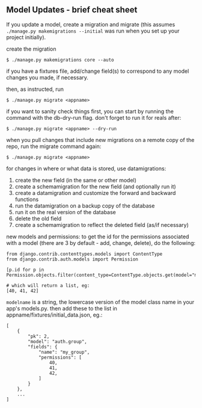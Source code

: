 ## Model Updates - brief cheat sheet

If you update a model, create a migration and migrate (this assumes
`./manage.py makemigrations --initial` was run when you set up your project
initially).

create the migration

`$ ./manage.py makemigrations core --auto`

if you have a fixtures file, add/change field(s) to correspond to any model
changes you made, if necessary.

then, as instructed, run

`$ ./manage.py migrate <appname>`

if you want to sanity check things first, you can start by running the command
with the db-dry-run flag. don't forget to run it for reals after:

`$ ./manage.py migrate <appname> --dry-run`

when you pull changes that include new migrations on a remote copy of the repo, run the migrate command again:

`$ ./manage.py migrate <appname>`

for changes in where or what data is stored, use datamigrations:

1. create the new field (in the same or other model)
2. create a schemamigration for the new field (and optionally run it)
3. create a datamigration and customize the forward and backward functions
4. run the datamigration on a backup copy of the database
5. run it on the real version of the database
6. delete the old field
7. create a schemamigration to reflect the deleted field (as/if necessary)

new models and permissions: to get the id for the permissions associated with a model (there are 3 by default - add, change, delete), do the following:

```
from django.contrib.contenttypes.models import ContentType
from django.contrib.auth.models import Permission

[p.id for p in Permission.objects.filter(content_type=ContentType.objects.get(model="modelname"))]

# which will return a list, eg:
[40, 41, 42]
```

`modelname` is a string, the lowercase version of the model class name in your app's models.py. then add these to the list in appname/fixtures/initial_data.json, eg.:

```
[
    {
        "pk": 2,
        "model": "auth.group",
        "fields": {
            "name": "my_group",
            "permissions": [
                40,
                41,
                42,
            ]
        }
    },
    ...
]
```

